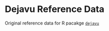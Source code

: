 # Dejavu Reference Data

Original reference data for R pacakge [`dejavu`](https://github.com/kl-lab/dejavu)
